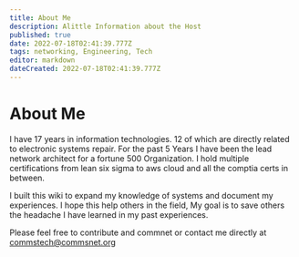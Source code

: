 ```yaml
---
title: About Me
description: Alittle Information about the Host
published: true
date: 2022-07-18T02:41:39.777Z
tags: networking, Engineering, Tech
editor: markdown
dateCreated: 2022-07-18T02:41:39.777Z
---
```


# About Me
I have 17 years in information technologies. 12 of which are directly related to electronic systems repair. For the past 5 Years I have been the lead network architect for a fortune 500 Organization. I hold multiple certifications from lean six sigma to aws cloud and all the comptia certs in between. 

I built this wiki to expand my knowledge of systems and document my experiences. I hope this help others in the field, My goal is to save others the headache I have learned in my past experiences. 

Please feel free to contribute and commnet or contact me directly at commstech@commsnet.org